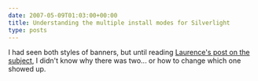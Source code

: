 ```yaml
---
date: 2007-05-09T01:03:00+00:00
title: Understanding the multiple install modes for Silverlight
type: posts
---
```

I had seen both styles of banners, but until reading [Laurence's post on the subject](http://blogs.msdn.com/webnext/archive/2007/05/08/silverlight-install-modes.aspx), I didn't know why there was two... or how to change which one showed up.
